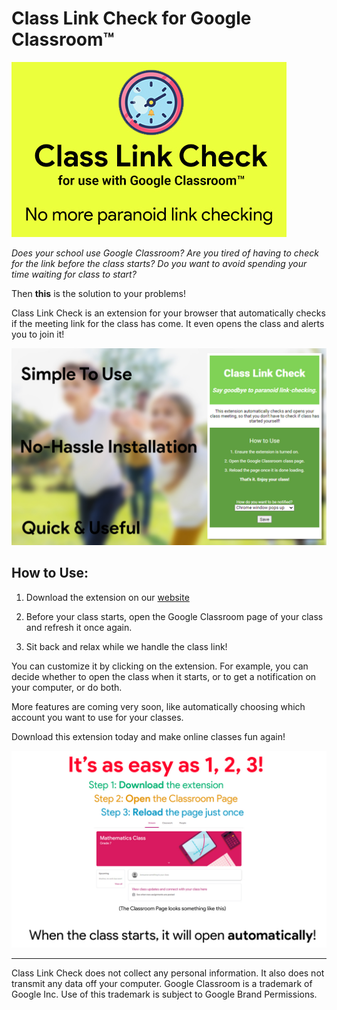 # Class Link Check for Google Classroom™

![Promo Image](images/promo-small.jpg)

_Does your school use Google Classroom? Are you tired of having to check for the link before the class starts? Do you want to avoid spending your time waiting for class to start?_

Then **this** is the solution to your problems!

Class Link Check is an extension for your browser that automatically checks if the meeting link for the class has come. It even opens the class and alerts you to join it!

![Screenshot of the extension](images/ss1.jpg)

## How to Use:

1. Download the extension on our [website](https://arihant25.github.io/class-link-check/)

2. Before your class starts, open the Google Classroom page of your class and refresh it once again.

3. Sit back and relax while we handle the class link!

You can customize it by clicking on the extension. For example, you can decide whether to open the class when it starts, or to get a notification on your computer, or do both.

More features are coming very soon, like automatically choosing which account you want to use for your classes.

Download this extension today and make online classes fun again!

![How to use the extension](images/ss2.jpg)

<hr>

Class Link Check does not collect any personal information. It also does not transmit any data off your computer.
Google Classroom is a trademark of Google Inc. Use of this trademark is subject to Google Brand Permissions.
